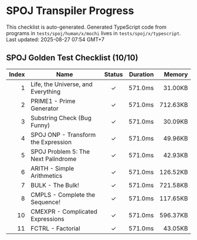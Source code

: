 # SPOJ Transpiler Progress

This checklist is auto-generated.
Generated TypeScript code from programs in `tests/spoj/human/x/mochi` lives in `tests/spoj/x/typescript`.
Last updated: 2025-08-27 07:54 GMT+7

## SPOJ Golden Test Checklist (10/10)
| Index | Name | Status | Duration | Memory |
|------:|------|:-----:|---------:|-------:|
| 1 | Life, the Universe, and Everything | ✓ | 571.0ms | 31.00KB |
| 2 | PRIME1 - Prime Generator | ✓ | 571.0ms | 712.63KB |
| 3 | Substring Check (Bug Funny) | ✓ | 571.0ms | 30.09KB |
| 4 | SPOJ ONP - Transform the Expression | ✓ | 571.0ms | 49.96KB |
| 5 | SPOJ Problem 5: The Next Palindrome | ✓ | 571.0ms | 42.93KB |
| 6 | ARITH - Simple Arithmetics | ✓ | 571.0ms | 126.52KB |
| 7 | BULK - The Bulk! | ✓ | 571.0ms | 721.58KB |
| 8 | CMPLS - Complete the Sequence! | ✓ | 571.0ms | 117.65KB |
| 10 | CMEXPR - Complicated Expressions | ✓ | 571.0ms | 596.37KB |
| 11 | FCTRL - Factorial | ✓ | 571.0ms | 43.05KB |
